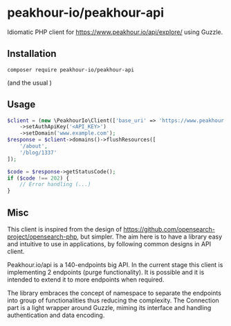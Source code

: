 # peakhour-io/peakhour-api

Idiomatic PHP client for https://www.peakhour.io/api/explore/ using Guzzle.

## Installation

`composer require peakhour-io/peakhour-api`

(and the usual )
## Usage


```php
$client = (new \PeakhourIo\Client(['base_uri' => 'https://www.peakhour.io']))
    ->setAuthApiKey('<API_KEY>')
    ->setDomain('www.example.com');
$response = $client->domains()->flushResources([
    '/about',
    '/blog/1337'
]);

$code = $response->getStatusCode();
if ($code !== 202) {
    // Error handling (...)
}
```

## Misc

This client is inspired from the design of https://github.com/opensearch-project/opensearch-php, but simpler.
The aim here is to have a library easy and intuitive to use in applications,
by following common designs in API client.

Peakhour.io/api is a 140-endpoints big API.
In the current stage this client is implementing 2 endpoints (purge functionality).
It is possible and it is intended to extend it to more endpoints when required.

The library embraces the concept of namespace to separate the endpoints into group of functionalities
thus reducing the complexity. The Connection part is a light wrapper around Guzzle,
miming its interface and handling authentication and data encoding.
